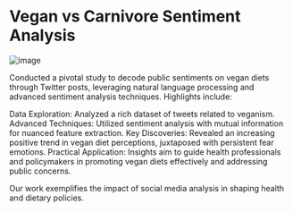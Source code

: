 # Vegan vs Carnivore Sentiment Analysis
 
 ![image](https://user-images.githubusercontent.com/58060845/143931322-f299643c-edf4-4200-b5b1-d97adce03878.png)

Conducted a pivotal study to decode public sentiments on vegan diets through Twitter posts, leveraging natural language processing and advanced sentiment analysis techniques. Highlights include:

Data Exploration: Analyzed a rich dataset of tweets related to veganism.
Advanced Techniques: Utilized sentiment analysis with mutual information for nuanced feature extraction.
Key Discoveries: Revealed an increasing positive trend in vegan diet perceptions, juxtaposed with persistent fear emotions.
Practical Application: Insights aim to guide health professionals and policymakers in promoting vegan diets effectively and addressing public concerns.

Our work exemplifies the impact of social media analysis in shaping health and dietary policies. 
